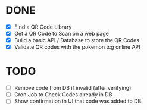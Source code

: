 # DONE

* [x] Find a QR Code Library
* [x] Get a QR Code to Scan on a web page
* [x] Build a basic API / Database to store the QR Codes
* [x] Validate QR codes with the pokemon tcg online API

# TODO
* [ ] Remove code from DB if invalid (after verifying)
* [ ] Cron Job to Check Codes already in DB
* [ ] Show confirmation in UI that code was added to DB